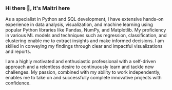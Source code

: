 ### Hi there 👋, it's Maitri here

As a specialist in Python and SQL development, I have extensive hands-on experience in data analysis, visualization, and machine learning using popular Python libraries like Pandas, NumPy, and Matplotlib. My proficiency in various ML models and techniques such as regression, classification, and clustering enable me to extract insights and make informed decisions. I am skilled in conveying my findings through clear and impactful visualizations and reports.

I am a highly motivated and enthusiastic professional with a self-driven approach and a relentless desire to continuously learn and tackle new challenges. My passion, combined with my ability to work independently, enables me to take on and successfully complete innovative projects with confidence.

<!--
**MaitriMZ/MaitriMZ** is a ✨ _special_ ✨ repository because its `README.md` (this file) appears on your GitHub profile.


Here are some ideas to get you started:

🔭 I’m currently working on ...
- 🌱 I’m currently learning ...
- 👯 I’m looking to collaborate on ...
- 🤔 I’m looking for help with ...
- 💬 Ask me about ...
- 📫 How to reach me: ...
- 😄 Pronouns: ...
- ⚡ Fun fact: ...
-->

